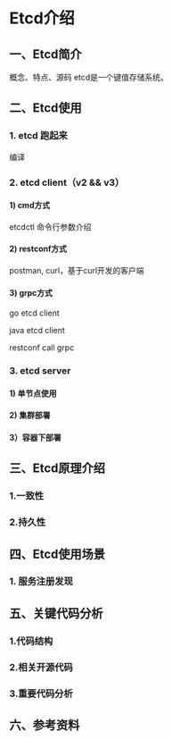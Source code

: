 # Etcd介绍

## 一、Etcd简介

概念、特点、源码
etcd是一个键值存储系统。

## 二、Etcd使用

### 1. etcd 跑起来

编译

### 2. etcd client（v2 && v3）

#### 1) cmd方式

etcdctl 命令行参数介绍

#### 2) restconf方式

postman, curl，基于curl开发的客户端

#### 3) grpc方式

go etcd client

java etcd client

restconf call grpc

### 3. etcd server

#### 1) 单节点使用

#### 2) 集群部署

#### 3）容器下部署

## 三、Etcd原理介绍

### 1.一致性

### 2.持久性

## 四、Etcd使用场景

### 1. 服务注册发现

## 五、关键代码分析

### 1.代码结构

### 2.相关开源代码

### 3.重要代码分析

## 六、参考资料

 

 